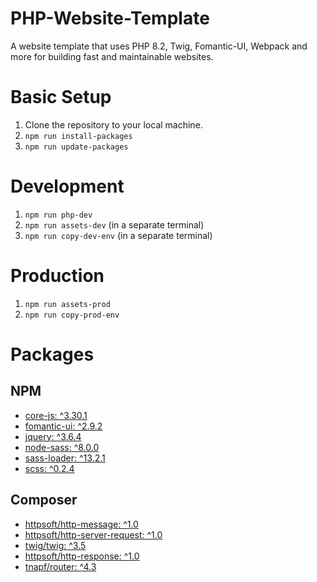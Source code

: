 # PHP-Website-Template
A website template that uses PHP 8.2, Twig, Fomantic-UI, Webpack and more for building fast and maintainable websites.

# Basic Setup
1. Clone the repository to your local machine.
2. `npm run install-packages`
3. `npm run update-packages`

# Development

1. `npm run php-dev`
2. `npm run assets-dev` (in a separate terminal)
3. `npm run copy-dev-env` (in a separate terminal)

# Production

1. `npm run assets-prod`
2. `npm run copy-prod-env`

# Packages

## NPM

* [core-js: ^3.30.1](https://www.npmjs.com/package/core-js)
* [fomantic-ui: ^2.9.2](https://www.npmjs.com/package/fomantic-ui)
* [jquery: ^3.6.4](https://www.npmjs.com/package/jquery)
* [node-sass: ^8.0.0](https://www.npmjs.com/package/node-sass)
* [sass-loader: ^13.2.1](https://www.npmjs.com/package/sass-loader)
* [scss: ^0.2.4](https://www.npmjs.com/package/scss)

## Composer

* [httpsoft/http-message: ^1.0](https://packagist.org/packages/httpsoft/http-message)
* [httpsoft/http-server-request: ^1.0](https://packagist.org/packages/httpsoft/http-server-request)
* [twig/twig: ^3.5](https://packagist.org/packages/twig/twig)
* [httpsoft/http-response: ^1.0](https://packagist.org/packages/httpsoft/http-response)
* [tnapf/router: ^4.3](https://packagist.org/packages/tnapf/router)